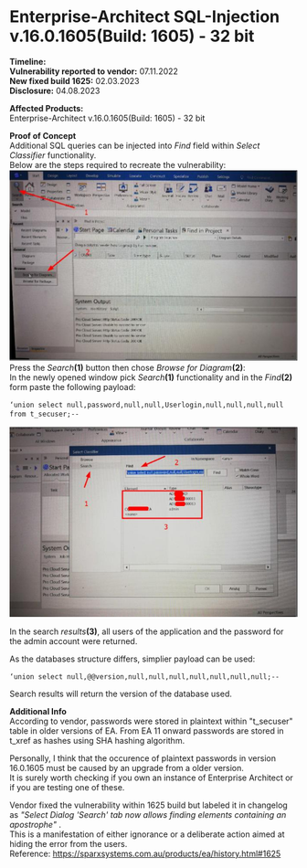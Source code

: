 # Enterprise-Architect SQL-Injection v.16.0.1605(Build: 1605) - 32 bit

**Timeline:**       
**Vulnerability reported to vendor:**  07.11.2022           
**New fixed build 1625:**    02.03.2023                      
**Disclosure:** 04.08.2023           

**Affected Products:**            
Enterprise-Architect v.16.0.1605(Build: 1605) - 32 bit             

**Proof of Concept**       
Additional SQL queries can be injected into _Find_ field within _Select Classifier_ functionality.       
Below are the steps required to recreate the vulnerability:             
<img src="/Location.jpeg">          
Press the _Search_**(1)** button then chose _Browse for Diagram_**(2)**:           
In the newly opened window pick _Search_**(1)** functionality and in the _Find_**(2)** form paste the following payload:         
```
‘union select null,password,null,null,Userlogin,null,null,null,null from t_secuser;--
```
<img src="/PoC.jpeg">

In the search _results_**(3)**, all users of the application and the password for the admin account were returned.

As the databases structure differs, simplier payload can be used:
```
‘union select null,@@version,null,null,null,null,null,null,null;--
```
Search results will return the version of the database used.

**Additional Info**                       
According to vendor, passwords were stored in plaintext within "t_secuser" table in older versions of EA.
From EA 11 onward passwords are stored in t_xref as hashes using SHA hashing algorithm.

Personally, I think that the occurence of plaintext passwords in version 16.0.1605 must be caused by an upgrade from a older version.           
It is surely worth checking if you own an instance of Enterprise Architect or if you are testing one of these.

Vendor fixed the vulnerability within 1625 build but labeled it in changelog as _"Select Dialog 'Search' tab now allows finding elements containing an apostrophe"_ .                               
This is a manifestation of either ignorance or a deliberate action aimed at hiding the error from the users.             
Reference: https://sparxsystems.com.au/products/ea/history.html#1625
